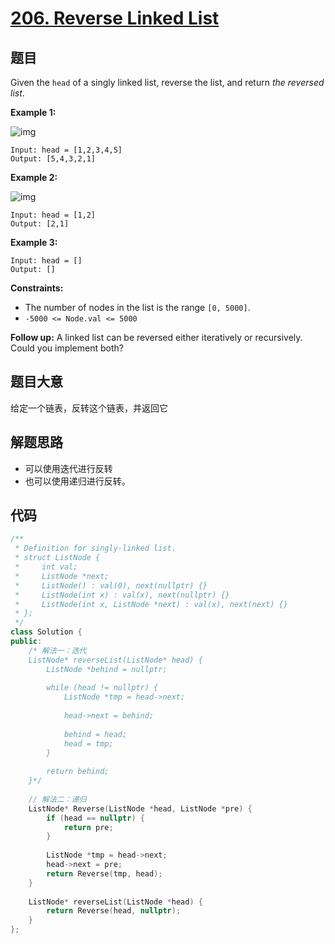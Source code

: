 # [206. Reverse Linked List](https://leetcode.com/problems/reverse-linked-list/description/)

## 题目

Given the `head` of a singly linked list, reverse the list, and return *the reversed list*.

 

**Example 1:**

![img](https://assets.leetcode.com/uploads/2021/02/19/rev1ex1.jpg)

```
Input: head = [1,2,3,4,5]
Output: [5,4,3,2,1]
```

**Example 2:**

![img](https://assets.leetcode.com/uploads/2021/02/19/rev1ex2.jpg)

```
Input: head = [1,2]
Output: [2,1]
```

**Example 3:**

```
Input: head = []
Output: []
```

 

**Constraints:**

- The number of nodes in the list is the range `[0, 5000]`.
- `-5000 <= Node.val <= 5000`

 

**Follow up:** A linked list can be reversed either iteratively or recursively. Could you implement both?

## 题目大意

给定一个链表，反转这个链表，并返回它

## 解题思路

* 可以使用迭代进行反转
* 也可以使用递归进行反转。

## 代码

````c++
/**
 * Definition for singly-linked list.
 * struct ListNode {
 *     int val;
 *     ListNode *next;
 *     ListNode() : val(0), next(nullptr) {}
 *     ListNode(int x) : val(x), next(nullptr) {}
 *     ListNode(int x, ListNode *next) : val(x), next(next) {}
 * };
 */
class Solution {
public:
    /* 解法一：迭代
    ListNode* reverseList(ListNode* head) {
        ListNode *behind = nullptr;
        
        while (head != nullptr) {
            ListNode *tmp = head->next;
            
            head->next = behind;
            
            behind = head;
            head = tmp;
        }
        
        return behind;
    }*/
    
    // 解法二：递归
    ListNode* Reverse(ListNode *head, ListNode *pre) {
        if (head == nullptr) {
            return pre;
        }
        
        ListNode *tmp = head->next;
        head->next = pre;
        return Reverse(tmp, head);
    }
    
    ListNode* reverseList(ListNode *head) {
        return Reverse(head, nullptr);
    }
};
````



